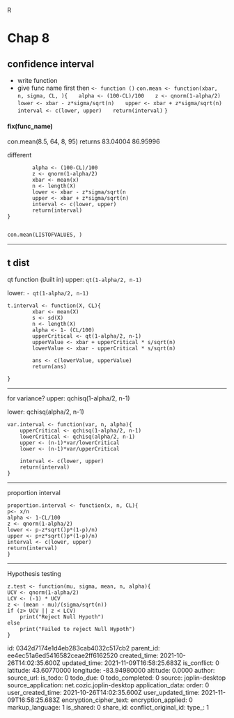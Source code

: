 R 

# Chap 8
## confidence interval

- write function
- give func name first then `<- function ()`
`con.mean <- function(xbar, n, sigma, CL, ){`
`	alpha <- (100-CL)/100`
`	z <- qnorm(1-alpha/2)`
`	lower <- xbar - z*sigma/sqrt(n)`
`	upper <- xbar + z*sigma/sqrt(n)`
`	interval <- c(lower, upper)`
`	return(interval)`
`}`

#### fix(func_name)
con.mean(8.5, 64, 8, 95)
returns 83.04004    86.95996


different 
```con.mean <- function(x, sigma, CL){
		alpha <- (100-CL)/100
		z <- qnorm(1-alpha/2)
		xbar <- mean(x)
		n <- length(X)
		lower <- xbar - z*sigma/sqrt(n
		upper <- xbar + z*sigma/sqrt(n)
		interval <- c(lower, upper)
		return(interval)
}


con.mean(LISTOFVALUES, )

```
***
## t dist
qt function (built in)
upper:
`qt(1-alpha/2, n-1)`

lower:
`- qt(1-alpha/2, n-1)`

```
t.interval <- function(X, CL){
		xbar <- mean(X)
		s <- sd(X)
		n <- length(X)
		alpha <- 1- (CL/100)
		upperCritical <- qt(1-alpha/2, n-1)
		upperValue <- xbar + upperCritical * s/sqrt(n)
		lowerValue <- xbar - upperCritical * s/sqrt(n)
		
		ans <- c(lowerValue, upperValue)
		return(ans)
		
}
```

***
for variance?
upper:
qchisq(1-alpha/2, n-1)

lower:
qchisq(alpha/2, n-1)


```
var.interval <- function(var, n, alpha){
	upperCritical <- qchisq(1-alpha/2, n-1)
	lowerCritical <- qchisq(alpha/2, n-1)
	upper <- (n-1)*var/lowerCritical
	lower <- (n-1)*var/upperCritical
	
	interval <- c(lower, upper)
	return(interval)
}
```

***
proportion interval 

```
proportion.interval <- function(x, n, CL){
p<- x/n
alpha <- 1-CL/100
z <- qnorm(1-alpha/2)
lower <- p-z*sqrt()p*(1-p)/n)
upper <- p+z*sqrt()p*(1-p)/n)
interval <- c(lower, upper)
return(interval)
}
```
***
Hypothesis testing
```
z.test <- function(mu, sigma, mean, n, alpha){
UCV <- qnorm(1-alpha/2)
LCV <- (-1) * UCV
z <- (mean - mu)/(sigma/sqrt(n))
if (z> UCV || z < LCV)
	print("Reject Null Hypoth")
else
	print("Failed to reject Null Hypoth")
}
```


id: 0342d7174e1d4eb283cab4032c517cb2
parent_id: ee4ec51a6ed5416582ceae2ff6162520
created_time: 2021-10-26T14:02:35.600Z
updated_time: 2021-11-09T16:58:25.683Z
is_conflict: 0
latitude: 43.60770000
longitude: -83.94980000
altitude: 0.0000
author: 
source_url: 
is_todo: 0
todo_due: 0
todo_completed: 0
source: joplin-desktop
source_application: net.cozic.joplin-desktop
application_data: 
order: 0
user_created_time: 2021-10-26T14:02:35.600Z
user_updated_time: 2021-11-09T16:58:25.683Z
encryption_cipher_text: 
encryption_applied: 0
markup_language: 1
is_shared: 0
share_id: 
conflict_original_id: 
type_: 1